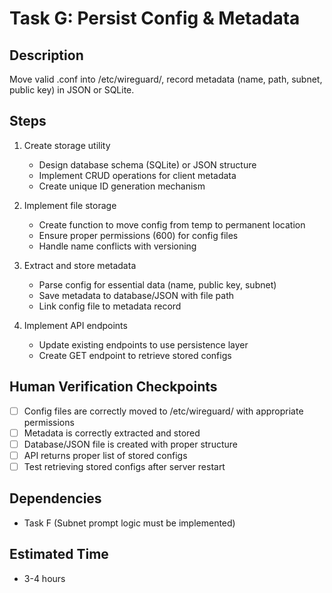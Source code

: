 # Task G: Persist Config & Metadata

## Description
Move valid .conf into /etc/wireguard/, record metadata (name, path, subnet, public key) in JSON or SQLite.

## Steps
1. Create storage utility
   - Design database schema (SQLite) or JSON structure
   - Implement CRUD operations for client metadata
   - Create unique ID generation mechanism

2. Implement file storage
   - Create function to move config from temp to permanent location
   - Ensure proper permissions (600) for config files
   - Handle name conflicts with versioning

3. Extract and store metadata
   - Parse config for essential data (name, public key, subnet)
   - Save metadata to database/JSON with file path
   - Link config file to metadata record

4. Implement API endpoints
   - Update existing endpoints to use persistence layer
   - Create GET endpoint to retrieve stored configs

## Human Verification Checkpoints
- [ ] Config files are correctly moved to /etc/wireguard/ with appropriate permissions
- [ ] Metadata is correctly extracted and stored
- [ ] Database/JSON file is created with proper structure
- [ ] API returns proper list of stored configs
- [ ] Test retrieving stored configs after server restart

## Dependencies
- Task F (Subnet prompt logic must be implemented)

## Estimated Time
- 3-4 hours 